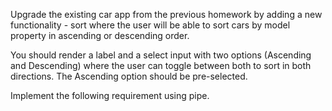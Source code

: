 Upgrade the existing car app from the previous homework by adding a new functionality - sort where the user will be able to sort cars by model property in ascending or descending order. 

You should render a label and a select input with two options (Ascending and Descending) where the user can toggle between both to sort in both directions. 
The Ascending option should be pre-selected. 

Implement the following requirement using pipe.